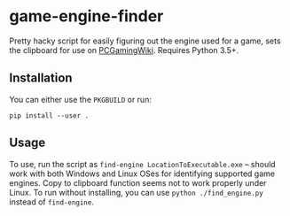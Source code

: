 # game-engine-finder

Pretty hacky script for easily figuring out the engine used for a game, sets the clipboard for use on [PCGamingWiki](https://pcgamingwiki.com/wiki/Home).
Requires Python 3.5+.

## Installation

You can either use the `PKGBUILD` or run:

`pip install --user .`

## Usage

To use, run the script as `find-engine LocationToExecutable.exe` – should work with both Windows and Linux OSes for identifying supported game engines. Copy to clipboard function seems not to work properly under Linux. To run without installing, you can use `python ./find_engine.py` instead of `find-engine`.
